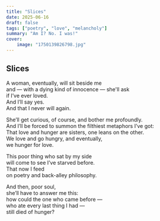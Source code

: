 ```yaml
---
title: "Slices"
date: 2025-06-16
draft: false
tags: ["poetry", "love", "melancholy"]
summary: "Am I? No. I was!"
cover:
    image: "1750139826798.jpg"
---
```


## Slices

A woman, eventually, will sit beside me<br>
and — with a dying kind of innocence — she'll ask<br>
if I’ve ever loved.<br>
And I’ll say yes.<br>
And that I never will again.<br>

She’ll get curious, of course, and bother me profoundly.<br>
And I’ll be forced to summon the filthiest metaphors I’ve got:<br>
That love and hunger are sisters, one leans on the other.<br>
We love and go hungry, and eventually,<br>
we hunger for love.<br>

This poor thing who sat by my side<br>
will come to see I’ve starved before.<br>
That now I feed<br>
on poetry and back-alley philosophy.<br>

And then, poor soul,<br>
she’ll have to answer me this:<br>
how could the one who came before —<br>
who ate every last thing I had —<br>
still died of hunger?


